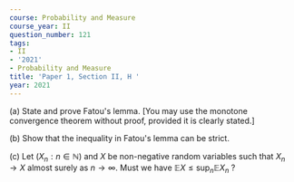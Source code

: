 ```yaml
---
course: Probability and Measure
course_year: II
question_number: 121
tags:
- II
- '2021'
- Probability and Measure
title: 'Paper 1, Section II, H '
year: 2021
---
```




(a) State and prove Fatou's lemma. [You may use the monotone convergence theorem without proof, provided it is clearly stated.]

(b) Show that the inequality in Fatou's lemma can be strict.

(c) Let $\left(X_{n}: n \in \mathbb{N}\right)$ and $X$ be non-negative random variables such that $X_{n} \rightarrow X$ almost surely as $n \rightarrow \infty$. Must we have $\mathbb{E} X \leqslant \sup _{n} \mathbb{E} X_{n}$ ?